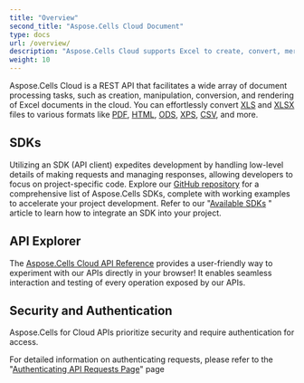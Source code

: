 ```yaml
---
title: "Overview"
second_title: "Aspose.Cells Cloud Document"
type: docs
url: /overview/
description: "Aspose.Cells Cloud supports Excel to create, convert, merge, split, protected, inner object operation, and so on."
weight: 10
---
```


Aspose.Cells Cloud is a REST API that facilitates a wide array of document processing tasks, such as creation, manipulation, conversion, and rendering of Excel documents in the cloud. You can effortlessly convert [XLS](https://docs.fileformat.com/spreadsheet/xls/) and [XLSX](https://docs.fileformat.com/spreadsheet/xlsx/) files to various formats like [PDF](https://docs.fileformat.com/view/pdf/), [HTML](https://docs.fileformat.com/web/html/), [ODS](https://docs.fileformat.com/spreadsheet/ods/), [XPS](https://docs.fileformat.com/page-description-language/xps/), [CSV](https://docs.fileformat.com/spreadsheet/csv/), and more.


## **SDKs**

Utilizing an SDK (API client) expedites development by handling low-level details of making requests and managing responses, allowing developers to focus on project-specific code. Explore our [GitHub repository](https://github.com/aspose-cells-cloud) for a comprehensive list of Aspose.Cells SDKs, complete with working examples to accelerate your project development. Refer to our "[Available SDKs](/cells/available-sdks/) " article to learn how to integrate an SDK into your project.


## **API Explorer**

The [Aspose.Cells Cloud API Reference](https://apireference.aspose.cloud/cells/) provides a user-friendly way to experiment with our APIs directly in your browser! It enables seamless interaction and testing of every operation exposed by our APIs.



## **Security and Authentication**
Aspose.Cells for Cloud APIs prioritize security and require authentication for access.

For detailed information on authenticating requests, please refer to the "[Authenticating API Requests Page](/total/getting-started/rest-api-overview/authenticating-api-requests/)" page


